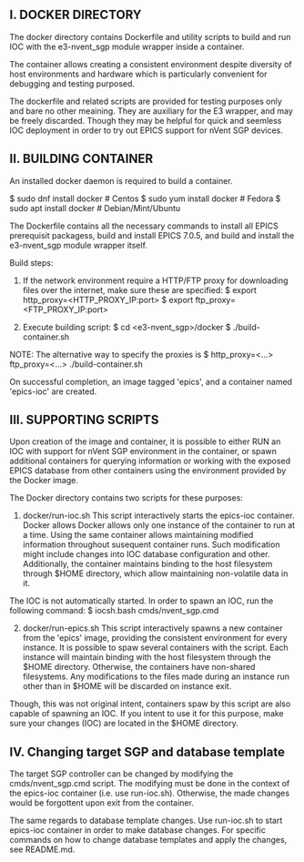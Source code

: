I. DOCKER DIRECTORY
-------------------

The docker directory contains Dockerfile and utility scripts
to build and run IOC with the e3-nvent_sgp module wrapper inside a container.

The container allows creating a consistent environment despite diversity
of host environments and hardware which is particularly convenient for
debugging and testing purposed.

The dockerfile and related scripts are provided for testing purposes 
only and bare no other meaining. They are auxiliary for the E3 wrapper,
and may be freely discarded. Though they may be helpful for quick and
seemless IOC deployment in order to try out EPICS support for nVent
SGP devices.

II. BUILDING CONTAINER
----------------------

An installed docker daemon is required to build a container.

$ sudo dnf install docker # Centos
$ sudo yum install docker # Fedora
$ sudo apt install docker # Debian/Mint/Ubuntu

The Dockerfile contains all the necessary commands to install all
EPICS prerequisit packagess, build and install EPICS 7.0.5, and
build and install the e3-nvent_sgp module wrapper itself.

Build steps:

1. If the network environment require a HTTP/FTP proxy for downloading
 files over the internet, make sure these are specified:
 $ export http_proxy=<HTTP_PROXY_IP:port>
 $ export ftp_proxy=<FTP_PROXY_IP:port>

2. Execute building script: 
 $ cd <e3-nvent_sgp>/docker
 $ ./build-container.sh

NOTE: The alternative way to specify the proxies is
  $ http_proxy=<...> ftp_proxy=<...> ./build-container.sh

On successful completion, an image tagged 'epics', and a container named
'epics-ioc' are created.

III. SUPPORTING SCRIPTS
-----------------------

Upon creation of the image and container, it is possible to either RUN an IOC
with support for nVent SGP environment in the container, or spawn additional
containers for querying information or working with the exposed EPICS database
from other containers using the environment provided by the Docker image.

The Docker directory contains two scripts for these purposes:

1. docker/run-ioc.sh
  This script interactively starts the epics-ioc container. Docker allows
  Docker allows only one instance of the container to run at a time.
  Using the same container allows maintaining modified information
  throughout susequent container runs. Such modification might include
  changes into IOC database configuration and other.
  Additionally, the container maintains binding to the host filesystem
  through $HOME directory, which allow maintaining non-volatile data
  in it.

  The IOC is not automatically started. In order to spawn an IOC,
  run the following command:
  $ iocsh.bash cmds/nvent_sgp.cmd

2. docker/run-epics.sh
  This script interactively spawns a new container from the 'epics'
  image, providing the consistent environment for every instance.
  It is possible to spaw several containers with the script.
  Each instance will maintain binding with the host filesystem
  through the $HOME directory. Otherwise, the containers have
  non-shared filesystems. Any modifications to the files made
  during an instance run other than in $HOME will be discarded
  on instance exit.

  Though, this was not original intent, containers spaw by
  this script are also capable of spawning an IOC. If you intent to use
  it for this purpose, make sure your changes (IOC) are located in the
  $HOME directory.

IV. Changing target SGP and database template
---------------------------------------------

The target SGP controller can be changed by modifying the cmds/nvent_sgp.cmd script.
The modifying must be done in the context of the epics-ioc container (i.e. use run-ioc.sh).
Otherwise, the made changes would be forgottent upon exit from the container.

The same regards to database template changes. Use run-ioc.sh to start epics-ioc container
in order to make database changes. For specific commands on how to change database templates
and apply the changes, see README.md.
